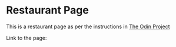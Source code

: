 # Restaurant Page

This is a restaurant page as per the instructions in [The Odin Project](https://www.theodinproject.com/paths/full-stack-javascript/courses/javascript/lessons/restaurant-page)

Link to the page: 
